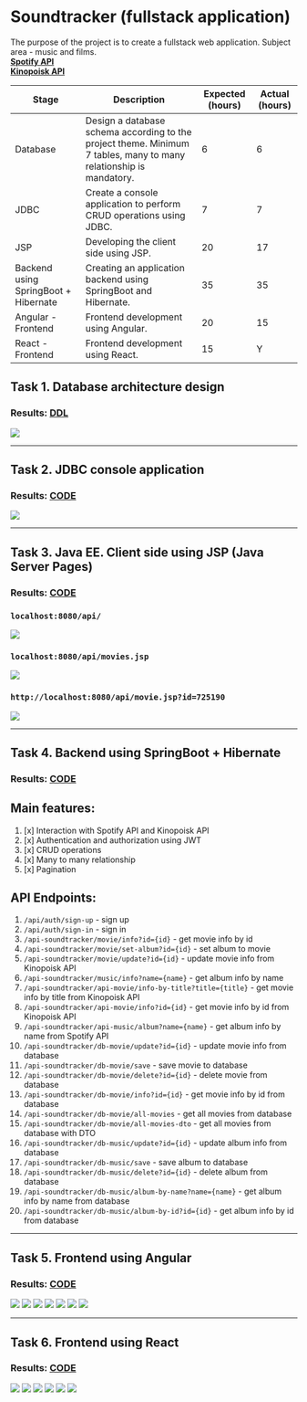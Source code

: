 # Soundtracker (fullstack application)

The purpose of the project is to create a fullstack web application. Subject area -  music and films.<br>
**[Spotify API](https://developer.spotify.com/)**<br>
**[Kinopoisk API](https://kinopoisk.dev/)**<br>

| Stage                                | Description                                                                                                        | Expected (hours) | Actual (hours) |
|--------------------------------------|--------------------------------------------------------------------------------------------------------------------|------------------|----------------|
| Database                             | Design a database schema according to the project theme. Minimum 7 tables, many to many relationship is mandatory. | 6                | 6              |
| JDBC                                 | Create a console application to perform CRUD operations using JDBC.                                                | 7                | 7              |
| JSP                                  | Developing the client side using JSP.                                                                              | 20               | 17             |
| Backend using SpringBoot + Hibernate | Creating an application backend using SpringBoot and Hibernate.                                                    | 35               | 35             |
| Angular - Frontend                   | Frontend development using Angular.                                                                                | 20               | 15             |
| React - Frontend                     | Frontend development using React.                                                                                  | 15               | Y              |

## Task 1. Database architecture design

### Results: [DDL](Database/version_03_03_2024.txt)
![](https://github.com/gabrpavel/Soundtracker/blob/9c7cbecbcf5c547f7a6cac1132ed8d4b32544784/Database/ERD.png)

---

## Task 2. JDBC console application

### Results: [CODE](JDBC)
![](https://github.com/gabrpavel/website/blob/def71f9ba20d7f46a0288fbffbfcd0a0c14f0a81/SonarCloude%20Summary/JDBC.png)

---

## Task 3. Java EE. Client side using JSP (Java Server Pages)

### Results: [CODE](JSP)

### `localhost:8080/api/`

![](https://github.com/gabrpavel/website/blob/3b470a5c45cbcbe560714cad2441cfebace1e388/images/jsp/api.png)

### `localhost:8080/api/movies.jsp`

![](https://github.com/gabrpavel/website/blob/3b470a5c45cbcbe560714cad2441cfebace1e388/images/jsp/movies.png)

### `http://localhost:8080/api/movie.jsp?id=725190`

![](https://github.com/gabrpavel/website/blob/3b470a5c45cbcbe560714cad2441cfebace1e388/images/jsp/movie.png)

---

## Task 4. Backend using SpringBoot + Hibernate

### Results: [CODE](backend)

## Main features:
1. [x] Interaction with Spotify API and Kinopoisk API
2. [x] Authentication and authorization using JWT
3. [x] CRUD operations 
4. [x] Many to many relationship
5. [x] Pagination

## API Endpoints:
1. `/api/auth/sign-up` - sign up
2. `/api/auth/sign-in` - sign in
3. `/api-soundtracker/movie/info?id={id}` - get movie info by id
4. `/api-soundtracker/movie/set-album?id={id}` - set album to movie
5. `/api-soundtracker/movie/update?id={id}` - update movie info from Kinopoisk API
6. `/api-soundtracker/music/info?name={name}` - get album info by name
7. `/api-soundtracker/api-movie/info-by-title?title={title}` - get movie info by title from Kinopoisk API
8. `/api-soundtracker/api-movie/info?id={id}` - get movie info by id from Kinopoisk API
9. `/api-soundtracker/api-music/album?name={name}` - get album info by name from Spotify API
10. `/api-soundtracker/db-movie/update?id={id}` - update movie info from database
11. `/api-soundtracker/db-movie/save` - save movie to database
12. `/api-soundtracker/db-movie/delete?id={id}` - delete movie from database
13. `/api-soundtracker/db-movie/info?id={id}` - get movie info by id from database
14. `/api-soundtracker/db-movie/all-movies` - get all movies from database
15. `/api-soundtracker/db-movie/all-movies-dto` - get all movies from database with DTO
16. `/api-soundtracker/db-music/update?id={id}` - update album info from database
17. `/api-soundtracker/db-music/save` - save album to database
18. `/api-soundtracker/db-music/delete?id={id}` - delete album from database
19. `/api-soundtracker/db-music/album-by-name?name={name}` - get album info by name from database
20. `/api-soundtracker/db-music/album-by-id?id={id}` - get album info by id from database
 

---

## Task 5. Frontend using Angular

### Results: [CODE](angular-client)

![](images/angular-client/1.png)
![](images/angular-client/2.png)
![](images/angular-client/3.png)
![](images/angular-client/4.png)
![](images/angular-client/5.png)
![](images/angular-client/6.png)
![](images/angular-client/7.png)

---

## Task 6. Frontend using React

### Results: [CODE](react-client)

![](images/react-client/1.png)
![](images/react-client/2.png)
![](images/react-client/3.png)
![](images/react-client/4.png)
![](images/react-client/5.png)
![](images/react-client/6.png)
